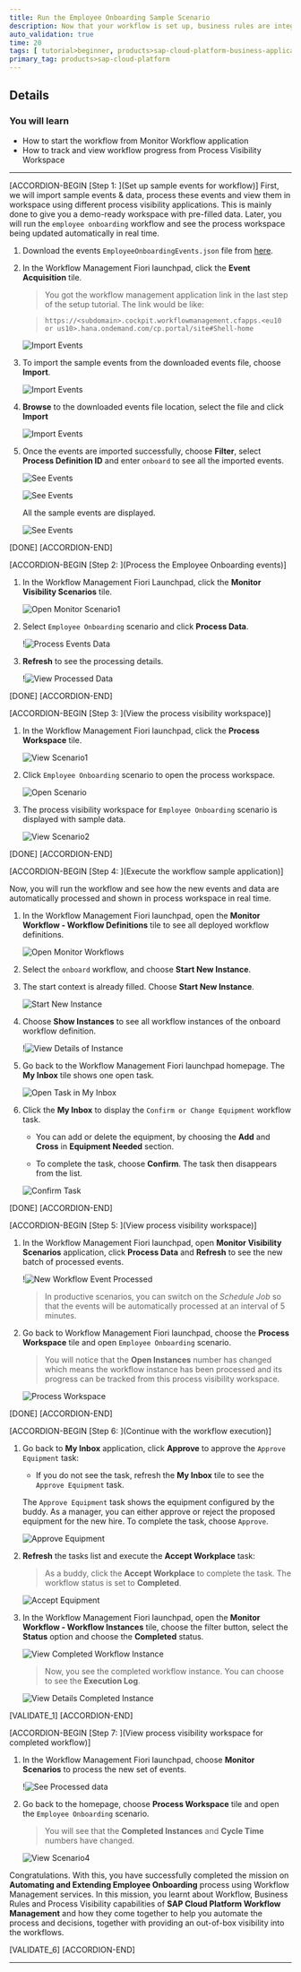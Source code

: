 ```yaml
---
title: Run the Employee Onboarding Sample Scenario
description: Now that your workflow is set up, business rules are integrated and visibility scenario is configured, run your workflow and visualize it.
auto_validation: true
time: 20
tags: [ tutorial>beginner, products>sap-cloud-platform-business-application]
primary_tag: products>sap-cloud-platform
---
```



## Details
### You will learn
  - How to start the workflow from Monitor Workflow application
  - How to track and view workflow progress from Process Visibility Workspace
---

[ACCORDION-BEGIN [Step 1: ](Set up sample events for workflow)]
First, we will import sample events & data, process these events and view them in workspace using different process visibility applications. This is mainly done to give you a demo-ready workspace with pre-filled data. Later, you will run the `employee onboarding` workflow and see the process workspace being updated automatically in real time.

1. Download the events `EmployeeOnboardingEvents.json` file from [here](https://github.com/SAP-samples/cloud-process-visibility/releases/download/1.0.0/Employee_OnboardingEvents.json).

2. In the Workflow Management Fiori launchpad, click the **Event Acquisition** tile.

    >You got the workflow management application link in the last step of the setup tutorial. The link would be like:  

    > `https://<subdomain>.cockpit.workflowmanagement.cfapps.<eu10 or us10>.hana.ondemand.com/cp.portal/site#Shell-home`

    ![Import Events](eventaquisition_1.png)

3. To import the sample events from the downloaded events file, choose **Import**.

    ![Import Events](eventaquisition_2.png)

4. **Browse** to the downloaded events file location, select the file and click **Import**

    ![Import Events](importevents.png)

5. Once the events are imported successfully, choose **Filter**, select **Process Definition ID** and enter `onboard` to see all the imported events.

    ![See Events](eventaquisition_3.png)

    ![See Events](eventaquisition_4.png)

    All the sample events are displayed.

    ![See Events](eventaquisition_5.png)

[DONE]
[ACCORDION-END]

[ACCORDION-BEGIN [Step 2: ](Process the Employee Onboarding events)]

1. In the Workflow Management Fiori Launchpad, click the **Monitor Visibility Scenarios** tile.

    ![Open Monitor Scenario1](monitorscenario.png)

2. Select `Employee Onboarding` scenario and click **Process Data**.

    !![Process Events Data](processdata.png)

3. **Refresh** to see the processing details.

    !![View Processed Data](processeddata.png)

[DONE]
[ACCORDION-END]

[ACCORDION-BEGIN [Step 3: ](View the process visibility workspace)]

1. In the Workflow Management Fiori launchpad, click the **Process Workspace** tile.

    ![View Scenario1](viewscenario.png)

2. Click `Employee Onboarding` scenario to open the process workspace.

    ![Open Scenario](openscenarioworkspace.png)

3. The process visibility workspace for `Employee Onboarding` scenario is displayed with sample data.

    ![View Scenario2](viewscenario_2.png)

[DONE]
[ACCORDION-END]


[ACCORDION-BEGIN [Step 4: ](Execute the workflow sample application)]

Now, you will run the workflow and see how the new events and data are automatically processed and shown in process workspace in real time.

1. In the Workflow Management Fiori launchpad, open the **Monitor Workflow - Workflow Definitions** tile to see all deployed workflow definitions.

    ![Open Monitor Workflows](monitor-workflow.png)

2. Select the `onboard` workflow, and choose **Start New Instance**.

3. The start context is already filled. Choose **Start New Instance**.

    ![Start New Instance](start-new-instance-json.png)

4. Choose **Show Instances** to see all workflow instances of the onboard workflow definition.

    !![View Details of Instance](workflow-instance-1.png)

5. Go back to the Workflow Management Fiori launchpad homepage. The **My Inbox** tile shows one open task.

    ![Open Task in My Inbox](open-task.png)

6. Click the **My Inbox** to display the `Confirm or Change Equipment` workflow task.

    - You can add or delete the equipment, by choosing the **Add** and **Cross**  in **Equipment Needed** section.

    - To complete the task, choose **Confirm**. The task then disappears from the list.

    ![Confirm Task](confirm-equipment.png)

[DONE]
[ACCORDION-END]

[ACCORDION-BEGIN [Step 5: ](View process visibility workspace)]

1. In the Workflow Management Fiori launchpad, open **Monitor Visibility Scenarios** application, click **Process Data** and **Refresh** to see the new batch of processed events.

    !![New Workflow Event Processed](processworkflowevents.png)

    > In productive scenarios, you can switch on the *Schedule Job* so that the events will be automatically processed at an interval of 5 minutes.

2. Go back to Workflow Management Fiori launchpad, choose the **Process Workspace** tile and open `Employee Onboarding` scenario.

    > You will notice that the **Open Instances** number has changed which means the workflow instance has been processed and its progress can be tracked from this process visibility workspace.

    ![Process Workspace](viewscenario_3.png)    

[DONE]
[ACCORDION-END]

[ACCORDION-BEGIN [Step 6: ](Continue with the workflow execution)]

1. Go back to **My Inbox** application, click **Approve** to approve the `Approve Equipment` task:

    - If you do not see the task, refresh the **My Inbox** tile to see the `Approve Equipment` task.

    The `Approve Equipment` task shows the equipment configured by the buddy. As a manager, you can either approve or reject the proposed equipment for the new hire. To complete the task, choose `Approve`.

    ![Approve Equipment](approve-equipment.png)

2. **Refresh** the tasks list and execute the **Accept Workplace** task:

    > As a buddy, click the **Accept Workplace** to complete the task. The workflow status is set to **Completed**.

    ![Accept Equipment](accept-equipment.png)

3. In the Workflow Management Fiori launchpad, open the **Monitor Workflow - Workflow Instances** tile, choose the filter button, select the **Status** option and choose the **Completed** status.

    ![View Completed Workflow Instance](instance-filter-1.png)

    >Now, you see the completed workflow instance. You can choose to see the **Execution Log**.

    ![View Details Completed Instance](completed-instance2.png)

[VALIDATE_1]
[ACCORDION-END]

[ACCORDION-BEGIN [Step 7: ](View process visibility workspace for completed workflow)]

1. In the Workflow Management Fiori launchpad, choose **Monitor Scenarios** to process the new set of events.

    !![See Processed data](processeddata_2.png)

2. Go back to the homepage, choose **Process Workspace** tile and open the `Employee Onboarding` scenario.

    >You will see that the **Completed Instances** and **Cycle Time** numbers have changed.

    ![View Scenario4](viewscenario_4.png)

Congratulations. With this, you have successfully completed the mission on **Automating and Extending Employee Onboarding** process using Workflow Management services. In this mission, you learnt about Workflow, Business Rules and Process Visibility capabilities of **SAP Cloud Platform Workflow Management** and how they come together to help you automate the process and decisions, together with providing an out-of-box visibility into the workflows.

[VALIDATE_6]
[ACCORDION-END]

---
